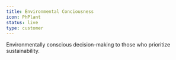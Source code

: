 ```yaml
---
title: Environmental Conciousness
icon: PhPlant
status: live
type: customer
---
```


Environmentally conscious decision-making to those who prioritize sustainability.